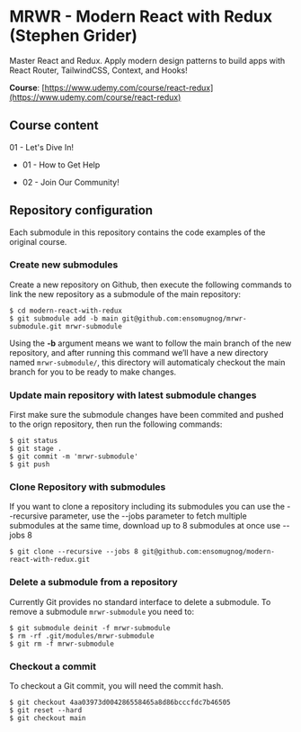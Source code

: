 # MRWR - Modern React with Redux (Stephen Grider)
Master React and Redux. Apply modern design patterns to build apps with React Router, TailwindCSS, Context, and Hooks!

**Course**: [https://www.udemy.com/course/react-redux](https://www.udemy.com/course/react-redux)

## Course content

01 - Let's Dive In!

- 01 - How to Get Help

- 02 - Join Our Community!

## Repository configuration
Each submodule in this repository contains the code examples of the original course.

### Create new submodules
Create a new repository on Github, then execute the following commands to link the new repository as a submodule of the main repository:

```
$ cd modern-react-with-redux
$ git submodule add -b main git@github.com:ensomugnog/mrwr-submodule.git mrwr-submodule
```

Using the **-b** argument means we want to follow the main branch of the new repository, and after running this command we’ll have a new directory named `mrwr-submodule/`, this directory will automaticaly checkout the main branch for you to be ready to make changes.

### Update main repository with latest submodule changes
First make sure the submodule changes have been commited and pushed to the orign repository, then run the following commands:

```
$ git status
$ git stage .
$ git commit -m 'mrwr-submodule'
$ git push
```

### Clone Repository with submodules
If you want to clone a repository including its submodules you can use the --recursive parameter, use the --jobs parameter to fetch multiple submodules at the same time, download up to 8 submodules at once use --jobs 8

```
$ git clone --recursive --jobs 8 git@github.com:ensomugnog/modern-react-with-redux.git
```

### Delete a submodule from a repository
Currently Git provides no standard interface to delete a submodule. To remove a submodule `mrwr-submodule` you need to:

```
$ git submodule deinit -f mrwr-submodule
$ rm -rf .git/modules/mrwr-submodule
$ git rm -f mrwr-submodule
```

### Checkout a commit
To checkout a Git commit, you will need the commit hash.

```
$ git checkout 4aa03973d004286558465a8d86bcccfdc7b46505
$ git reset --hard
$ git checkout main
```